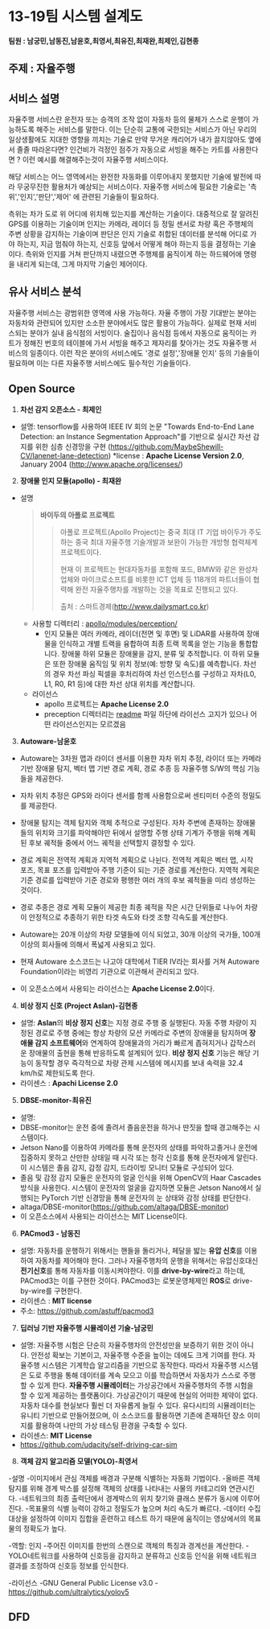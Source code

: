 # 13-19팀 시스템 설계도

#### 팀원 : 남궁민,남동진,남윤호,최영서,최유진,최재완,최제인,김현종

## 주제 : 자율주행

## 서비스 설명

자율주행 서비스란 운전자 또는 승객의 조작 없이 자동차 등의 물체가 스스로 운행이 가능하도록 해주는 서비스를 말한다. 이는 단순히 교통에 국한되는 서비스가 아닌 우리의 일상생활에도 지대한 영향을 끼치는 기술로 만약 무거운 캐리어가 내가 끌지않아도 옆에서 졸졸 따라온다면? 인건비가 걱정인 점주가 자동으로 서빙을 해주는 카트를 사용한다면 ? 이런 예시를 해결해주는것이 자율주행 서비스이다.

해당 서비스는 어느 영역에서는 완전한 자동화를 이루어내지 못했지만 기술에 발전에 따라 무궁무진한 활용처가 예상되는 서비스이다. 자율주행 서비스에 필요한 기술로는 '측위','인지','판단','제어' 에 관련된 기술들이 필요하다.

측위는 차가 도로 위 어디에 위치해 있는지를 계산하는 기술이다. 대중적으로 잘 알려진 GPS를 이용하는 기술이며 인지는 카메라, 레이더 등 정밀 센서로 차량 혹은 주행체의 주변 상황을 감지하는 기술이며 판단은 인지 기술로 취합된 데이터를 분석해 어디로 가야 하는지, 지금 멈춰야 하는지, 신호등 앞에서 어떻게 해야 하는지 등을 결정하는 기술이다. 측위와 인지를 거쳐 판단까지 내렸으면 주행체를 움직이게 하는 하드웨어에 명령을 내리게 되는데, 그게 마지막 기술인 제어이다.

## 유사 서비스 분석

자율주행 서비스는 광범위한 영역에 사용 가능하다. 자율 주행이 가장 기대받는 분야는 자동차와 관련되어 있지만 소소한 분야에서도 많은 활용이 가능하다. 실제로 현재 서비스되는 분야가 실내 음식점의 서빙이다. 술집이나 음식점 등에서 자동으로 움직이는 카트가 정해진 번호의 테이블에 가서 서빙을 해주고 제자리를 찾아가는 것도 자율주행 서비스의 일종이다. 이런 작은 분야의 서비스에도 '경로 설정','장애물 인지' 등의 기술들이 필요하며 이는 다른 자율주행 서비스에도 필수적인 기술들이다.

## Open Source

1. **차선 감지 오픈소스 - 최제인**

  * 설명: tensorflow를 사용하여 IEEE IV 회의 논문 "Towards End-to-End Lane Detection: an Instance Segmentation Approach"를 기반으로 실시간 차선 감지를 위한 심층 신경망을 구현 (https://github.com/MaybeShewill-CV/lanenet-lane-detection)
    *license : **Apache License Version 2.0**, January 2004 (http://www.apache.org/licenses/)

2. **장애물 인지 모듈(apollo) - 최재완**

- 설명

  > **바이두의 아폴로 프로젝트**
  >
  > > 아폴로 프로젝트(Apollo Project)는 중국 최대 IT 기업 바이두가 주도하는 중국 최대 자율주행 기술개발과 보완이 가능한 개방형 협력체계 프로젝트이다.
  > >
  > > 현재 이 프로젝트는 현대자동차를 포함해 포드, BMW와 같은 완성차업체와 마이크로소프트를 비롯한 ICT 업체 등 118개의 파트너들이 협력해 완전 자율주행차를 개발하는 것을 목표로 진행되고 있다.
  > >
  > > 출처 : 스마트경제(http://www.dailysmart.co.kr)

  - 사용할 디렉터리 : [apollo/modules/perception/](https://github.com/ApolloAuto/apollo/tree/r5.5.0/modules/perception)
    - 인지 모듈은 여러 카메라, 레이더(전면 및 후면) 및 LiDAR를 사용하여 장애물을 인식하고 개별 트랙을 융합하여 최종 트랙 목록을 얻는 기능을 통합합니다. 장애물 하위 모듈은 장애물을 감지, 분류 및 추적합니다. 이 하위 모듈은 또한 장애물 움직임 및 위치 정보(예: 방향 및 속도)를 예측합니다. 차선의 경우 차선 파싱 픽셀을 후처리하여 차선 인스턴스를 구성하고 자차(L0, L1, R0, R1 등)에 대한 차선 상대 위치를 계산합니다.
      <br>
  - 라이선스
    - apollo 프로젝트는 **Apache License 2.0**
    - preception 디렉터리는 [readme](https://github.com/ApolloAuto/apollo/blob/r5.5.0/modules/perception/README.md) 파일 하단에 라이선스 고지가 있으나 어떤 라이선스인지는 모르겠음

3. **Autoware-남윤호**

  * Autoware는 3차원 맵과 라이더 센서를 이용한 자차 위치 추정, 라이더 또는 카메라 기반 장애물 탐지, 벡터 맵 기반 경로 계획, 경로 추종 등 자율주행 S/W의 핵심 기능들을 제공한다. 
  * 자차 위치 추정은 GPS와 라이다 센서를 함께 사용함으로써 센티미터 수준의 정밀도를 제공한다. 
  * 장애물 탐지는 객체 탐지와 객체 추적으로 구성된다. 자차 주변에 존재하는 장애물들의 위치와 크기를 파악해야만 뒤에서 설명할 주행 상태 기계가 주행을 위해 계획된 후보 궤적들 중에서 어느 궤적을 선택할지 결정할 수 있다.
  * 경로 계획은 전역적 계획과 지역적 계획으로 나뉜다. 전역적 계획은 벡터 맵, 시작 포즈, 목표 포즈를 입력받아 주행 기준이 되는 기준 경로를 계산한다. 지역적 계획은 기준 경로를 입력받아 기준 경로와 평행한 여러 개의 후보 궤적들을 미리 생성하는 것이다.
  * 경로 추종은 경로 계획 모듈이 제공한 최종 궤적을 작은 시간 단위들로 나누어 차량이 안정적으로 추종하기 위한 타겟 속도와 타겟 조향 각속도를 계산한다.

  *  Autoware는 20개 이상의 차량 모델들에 이식 되었고, 30개 이상의 국가들, 100개 이상의 회사들에 의해서 폭넓게 사용되고 있다. 
  * 현재 Autoware 소스코드는 나고야 대학에서 TIER IV라는 회사를 거쳐 Autoware Foundation이라는 비영리 기관으로 이관해서 관리되고 있다. 
  * 이 오픈소스에서 사용되는 라이선스는 **Apache License 2.0**이다.

4. **비상 정지 신호 (Project Aslan)-김현종**

- 설명: **Aslan**의 **비상 정지 신호**는 지정 경로 주행 중 실행된다. 자동 주행 차량이 지정된 경로로 주행 중에는 항상 차량의 모션 카메라로 주변의 장애물을 탐지하며 **장애물 감지 소프트웨어**와 연계하여 장애물과의 거리가 빠르게 좁혀지거나 갑작스러운 장애물의 출현을 통해 반응하도록 설계되어 있다.
  **비상 정지 신호** 기능은 해당 기능이 동작할 경우 즉각적으로 차량 관제 시스템에 메시지를 보내 속력을 32.4 km/h로 제한되도록 한다. 
- 라이센스 : **Apachi License 2.0**

5. **DBSE-monitor-최유진**

- 설명:
- DBSE-monitor는 운전 중에 졸려서 졸음운전을 하거나 딴짓을 할때 경고해주는 시스템이다. 
- Jetson Nano를 이용하여 카메라를 통해 운전자의 상태를 파악하고졸거나 운전에 집중하지 못하고 산만한 상태일 때 시각 또는 청각 신호를 통해 운전자에게 알린다. 이 시스템은 졸음 감지, 감정 감지, 드라이빙 모니터 모듈로 구성되어 있다.
- 졸음 및 감정 감지 모듈은 운전자의 얼굴 인식을 위해 OpenCV의 Haar Cascades방식을 사용한다. 시스템이 운전자의 얼굴을 감지하면 모듈은 Jetson Nano에서 실행되는 PyTorch 기반 신경망을 통해 운전자의 눈 상태와 감정 상태를 판단한다.
- altaga/DBSE-monitor(https://github.com/altaga/DBSE-monitor)
- 이 오픈소스에서 사용되는 라이선스는 MIT License이다.

6. **PACmod3 - 남동진**

- 설명: 자동차를 운행하기 위해서는 핸들을 돌리거나, 페달을 밟는 **유압 신호**를 이용하여 자동차를 제어해야 한다. 그러나 자율주행차의 운행을 위해서는 유압신호대신 **전기신호**를 통해 자동차를 이동시켜야한다. 이를 **drive-by-wire**라고 하는데, PACmod3는 이를 구현한 것이다. PACmod3는 로봇운영체제인 **ROS**로 drive-by-wire를 구현한다.
- 라이센스 : **MIT license**
- 주소: https://github.com/astuff/pacmod3

7. **딥러닝 기반 자율주행 시뮬레이션 기술-남궁민**

- 설명: 자율주행 시험은 단순히 자율주행차의 안전성만을 보증하기 위한 것이 아니다. 안전성 확보는 기본이고, 자율주행 수준을 높이는 데에도 크게 기여를 한다.
자율주행 시스템은 기계학습 알고리즘을 기반으로 동작한다. 따라서 자율주행 시스템은 도로 주행을 통해 데이터를 계속 모으고 이를 학습하면서 자동차가 스스로 주행할 수 있게 한다.
**자율주행 시뮬레이터**는 가상공간에서 자율주행차의 주행 시험을 할 수 있게 제공하는 플랫폼이다.
가상공간이기 때문에 현실의 어떠한 제약이 없다. 자동차 대수를 현실보다 훨씬 더 자유롭게 늘릴 수 있다.
유다시티의 시뮬레이터는 유니티 기반으로 만들어졌으며, 이 소스코드를 활용하면 기존에 존재하던 장소 이미지를 활용하여 나만의 가상 테스팅 환경을 구축할 수 있다.
- 라이센스: **MIT License**
- https://github.com/udacity/self-driving-car-sim

8. **객체 감지 알고리즘 모델(YOLO)-최영서**

-설명
-이미지에서 관심 객체를 배경과 구분해 식별하는 자동화 기법이다.
-올바른 객체 탐지를 위해 경계 박스를 설정해 객체의 상태를 나타내는 사물의 카테고리와 연관시킨다.
-네트워크의 최종 출력단에서 경계박스의 위치 찾기와 클래스 분류가 동시에 이루어진다.
-목표물의 식별 능력이 강하고 정밀도가 높으며 처리 속도가 빠르다.
-데이터 수집 대상을 설정하여 이미지 집합을 훈련하고 테스트 하기 때문에 움직이는 영상에서의 목표물의 정확도가 높다.

-역할: 인지
-주어진 이미지를 한번의 스캔으로 객체의 특징과 경계선을 계산한다.
-YOLO네트워크를 사용하여 신호등을 감지하고 분류하고 신호등 인식을 위해 네트워크 결과를 조정하여 신호등 정보를 인식한다.

-라이선스 
-GNU General Public License v3.0
-https://github.com/ultralytics/yolov5
## DFD

